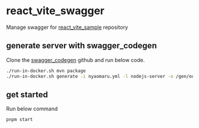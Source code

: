 # react_vite_swagger
Manage swagger for [react_vite_sample](https://github.com/nyaomaru/react_vite_sample) repository

## generate server with swagger_codegen

Clone the [swagger_codegen](https://github.com/swagger-api/swagger-codegen) github and run below code.

```sh
./run-in-docker.sh mvn package
./run-in-docker.sh generate -i nyaomaru.yml -l nodejs-server -o /gen/out/test-server -DpackageName=test-server
```

## get started

Run below command

```sh
pnpm start
```
